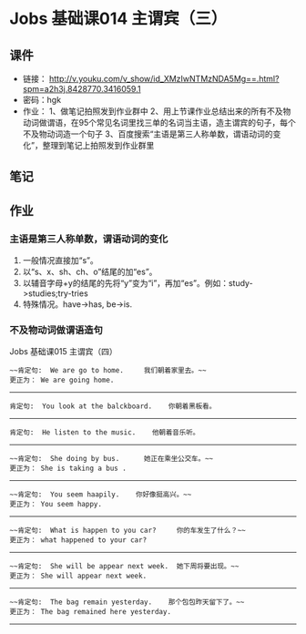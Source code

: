 # Jobs 基础课014 主谓宾（三）
## 课件
- 链接： http://v.youku.com/v_show/id_XMzIwNTMzNDA5Mg==.html?spm=a2h3j.8428770.3416059.1
- 密码：hgk
- 作业：
1、做笔记拍照发到作业群中
2、用上节课作业总结出来的所有不及物动词做谓语，在95个常见名词里找三单的名词当主语，造主谓宾的句子，每个不及物动词造一个句子
3、百度搜索“主语是第三人称单数，谓语动词的变化”，整理到笔记上拍照发到作业群里

## 笔记

## 作业
### 主语是第三人称单数，谓语动词的变化
1. 一般情况直接加“s”。
2. 以“s、x、sh、ch、o”结尾的加“es”。
3. 以辅音字母+y的结尾的先将“y”变为“i”，再加“es”。例如：study->studies;try-tries
4. 特殊情况。have->has, be->is.

### 不及物动词做谓语造句
Jobs 基础课015 主谓宾（四）
```
~~肯定句:  We are go to home.     我们朝着家里去。~~
更正为： We are going home.
```
--------------------------------------------------------------
```
肯定句:  You look at the balckboard.    你朝着黑板看。
```
--------------------------------------------------------------
```
肯定句:  He listen to the music.    他朝着音乐听。
```
--------------------------------------------------------------
```
~~肯定句:  She doing by bus.      她正在乘坐公交车。~~
更正为： She is taking a bus .
```
--------------------------------------------------------------
```
~~肯定句:  You seem haapily.    你好像挺高兴。~~
更正为： You seem happy.
```
--------------------------------------------------------------
```
~~肯定句:  What is happen to you car?     你的车发生了什么？~~
更正为： what happened to your car?
```
--------------------------------------------------------------
```
~~肯定句:  She will be appear next week.  她下周将要出现。~~
更正为： She will appear next week.
```
--------------------------------------------------------------
```
~~肯定句:  The bag remain yesterday.    那个包包昨天留下了。~~
更正为： The bag remained here yesterday.
```
--------------------------------------------------------------
